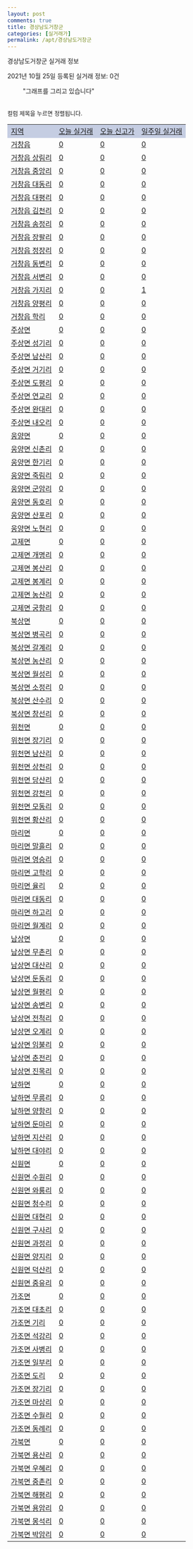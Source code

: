 ```yaml
---
layout: post
comments: true
title: 경상남도거창군
categories: [실거래가]
permalink: /apt/경상남도거창군
---
```


경상남도거창군 실거래 정보

2021년 10월 25일 등록된 실거래 정보: 0건

<!--<script async src="https://pagead2.googlesyndication.com/pagead/js/adsbygoogle.js?client=ca-pub-3485438051770037"
 crossorigin="anonymous"></script>-->

<script type="text/javascript">
  google.charts.load('current', {'packages':['corechart']});
  google.charts.setOnLoadCallback(drawChart);

  function drawChart() {
    var data = google.visualization.arrayToDataTable([['거래일', '매매', '전월세', '전매'], ['21-01', 46, 5, 0], ['21-02', 29, 15, 0], ['21-03', 52, 8, 0], ['21-04', 39, 8, 0], ['21-05', 48, 8, 0], ['21-06', 74, 3, 44], ['21-07', 57, 12, 43], ['21-08', 33, 5, 14], ['21-09', 34, 3, 11], ['21-10', 18, 2, 4]]);

    var options = {
      title: '최근 1년간 유형별 거래량 추이',
      legend: { position: 'bottom' }
    };

    setTimeout(function() {
        var chart = new google.visualization.LineChart(document.getElementById('columnchart_material'));
        chart.draw(data, (options));
        document.getElementById('loading').style.display = 'none';
        var dayLabel = (new Date()).getDay();
        if (dayLabel < 2) {
            sorttable.innerSortFunction.apply(document.getElementById('week'), []);
            sorttable.innerSortFunction.apply(document.getElementById('week'), []);        
        }
        else {
            sorttable.innerSortFunction.apply(document.getElementById('today'), []);
            sorttable.innerSortFunction.apply(document.getElementById('today'), []);
        }
    }, 200);

  }
</script>

<div id="loading" style="z-index:20; display: block; margin-left: 35px">"그래프를 그리고 있습니다"</div>
<div id="columnchart_material" style="width: 95%; margin-left: -35px; display: block"></div>
<!--<div style="width: 95%; margin-left: -35px; display: block">
      <script async src="https://pagead2.googlesyndication.com/pagead/js/adsbygoogle.js?client=ca-pub-3485438051770037"
          crossorigin="anonymous"></script>
      <ins class="adsbygoogle"
          style="display:block"
          data-ad-format="fluid"
          data-ad-layout-key="-fb+5w+4e-db+86"
          data-ad-client="ca-pub-3485438051770037"
          data-ad-slot="1827090281"></ins>
      <script>
          (adsbygoogle = window.adsbygoogle || []).push({});
      </script>
</div>-->
<br>

<font size='small' style='font-size: small;'>컬럼 제목을 누르면 정렬됩니다.</font>
<table class="sortable">
  <tr style='background-color: rgba(114, 132, 186,0.4);'>
    <td id="region"><a href="#">지역</a></td>
    <td id="today"><a href="#">오늘 실거래</a></td>
    <td id="today_new"><a href="#">오늘 신고가</a></td>
    <td id="week"><a href="#">일주일 실거래</a></td>
  </tr>

  
  <tr class="item">
    <td><a href="경상남도거창군거창읍">거창읍</a></td>
    <td><a href="경상남도거창군거창읍">0</a></td>
    <td><a href="경상남도거창군거창읍">0</a></td>
    <td><a href="경상남도거창군거창읍">0</a></td>
  </tr>
    

  <tr class="item">
    <td><a href="경상남도거창군거창읍상림리">거창읍 상림리</a></td>
    <td><a href="경상남도거창군거창읍상림리">0</a></td>
    <td><a href="경상남도거창군거창읍상림리">0</a></td>
    <td><a href="경상남도거창군거창읍상림리">0</a></td>
  </tr>
    

  <tr class="item">
    <td><a href="경상남도거창군거창읍중앙리">거창읍 중앙리</a></td>
    <td><a href="경상남도거창군거창읍중앙리">0</a></td>
    <td><a href="경상남도거창군거창읍중앙리">0</a></td>
    <td><a href="경상남도거창군거창읍중앙리">0</a></td>
  </tr>
    

  <tr class="item">
    <td><a href="경상남도거창군거창읍대동리">거창읍 대동리</a></td>
    <td><a href="경상남도거창군거창읍대동리">0</a></td>
    <td><a href="경상남도거창군거창읍대동리">0</a></td>
    <td><a href="경상남도거창군거창읍대동리">0</a></td>
  </tr>
    

  <tr class="item">
    <td><a href="경상남도거창군거창읍대평리">거창읍 대평리</a></td>
    <td><a href="경상남도거창군거창읍대평리">0</a></td>
    <td><a href="경상남도거창군거창읍대평리">0</a></td>
    <td><a href="경상남도거창군거창읍대평리">0</a></td>
  </tr>
    

  <tr class="item">
    <td><a href="경상남도거창군거창읍김천리">거창읍 김천리</a></td>
    <td><a href="경상남도거창군거창읍김천리">0</a></td>
    <td><a href="경상남도거창군거창읍김천리">0</a></td>
    <td><a href="경상남도거창군거창읍김천리">0</a></td>
  </tr>
    

  <tr class="item">
    <td><a href="경상남도거창군거창읍송정리">거창읍 송정리</a></td>
    <td><a href="경상남도거창군거창읍송정리">0</a></td>
    <td><a href="경상남도거창군거창읍송정리">0</a></td>
    <td><a href="경상남도거창군거창읍송정리">0</a></td>
  </tr>
    

  <tr class="item">
    <td><a href="경상남도거창군거창읍장팔리">거창읍 장팔리</a></td>
    <td><a href="경상남도거창군거창읍장팔리">0</a></td>
    <td><a href="경상남도거창군거창읍장팔리">0</a></td>
    <td><a href="경상남도거창군거창읍장팔리">0</a></td>
  </tr>
    

  <tr class="item">
    <td><a href="경상남도거창군거창읍정장리">거창읍 정장리</a></td>
    <td><a href="경상남도거창군거창읍정장리">0</a></td>
    <td><a href="경상남도거창군거창읍정장리">0</a></td>
    <td><a href="경상남도거창군거창읍정장리">0</a></td>
  </tr>
    

  <tr class="item">
    <td><a href="경상남도거창군거창읍동변리">거창읍 동변리</a></td>
    <td><a href="경상남도거창군거창읍동변리">0</a></td>
    <td><a href="경상남도거창군거창읍동변리">0</a></td>
    <td><a href="경상남도거창군거창읍동변리">0</a></td>
  </tr>
    

  <tr class="item">
    <td><a href="경상남도거창군거창읍서변리">거창읍 서변리</a></td>
    <td><a href="경상남도거창군거창읍서변리">0</a></td>
    <td><a href="경상남도거창군거창읍서변리">0</a></td>
    <td><a href="경상남도거창군거창읍서변리">0</a></td>
  </tr>
    

  <tr class="item">
    <td><a href="경상남도거창군거창읍가지리">거창읍 가지리</a></td>
    <td><a href="경상남도거창군거창읍가지리">0</a></td>
    <td><a href="경상남도거창군거창읍가지리">0</a></td>
    <td><a href="경상남도거창군거창읍가지리">1</a></td>
  </tr>
    

  <tr class="item">
    <td><a href="경상남도거창군거창읍양평리">거창읍 양평리</a></td>
    <td><a href="경상남도거창군거창읍양평리">0</a></td>
    <td><a href="경상남도거창군거창읍양평리">0</a></td>
    <td><a href="경상남도거창군거창읍양평리">0</a></td>
  </tr>
    

  <tr class="item">
    <td><a href="경상남도거창군거창읍학리">거창읍 학리</a></td>
    <td><a href="경상남도거창군거창읍학리">0</a></td>
    <td><a href="경상남도거창군거창읍학리">0</a></td>
    <td><a href="경상남도거창군거창읍학리">0</a></td>
  </tr>
    

  <tr class="item">
    <td><a href="경상남도거창군주상면">주상면</a></td>
    <td><a href="경상남도거창군주상면">0</a></td>
    <td><a href="경상남도거창군주상면">0</a></td>
    <td><a href="경상남도거창군주상면">0</a></td>
  </tr>
    

  <tr class="item">
    <td><a href="경상남도거창군주상면성기리">주상면 성기리</a></td>
    <td><a href="경상남도거창군주상면성기리">0</a></td>
    <td><a href="경상남도거창군주상면성기리">0</a></td>
    <td><a href="경상남도거창군주상면성기리">0</a></td>
  </tr>
    

  <tr class="item">
    <td><a href="경상남도거창군주상면남산리">주상면 남산리</a></td>
    <td><a href="경상남도거창군주상면남산리">0</a></td>
    <td><a href="경상남도거창군주상면남산리">0</a></td>
    <td><a href="경상남도거창군주상면남산리">0</a></td>
  </tr>
    

  <tr class="item">
    <td><a href="경상남도거창군주상면거기리">주상면 거기리</a></td>
    <td><a href="경상남도거창군주상면거기리">0</a></td>
    <td><a href="경상남도거창군주상면거기리">0</a></td>
    <td><a href="경상남도거창군주상면거기리">0</a></td>
  </tr>
    

  <tr class="item">
    <td><a href="경상남도거창군주상면도평리">주상면 도평리</a></td>
    <td><a href="경상남도거창군주상면도평리">0</a></td>
    <td><a href="경상남도거창군주상면도평리">0</a></td>
    <td><a href="경상남도거창군주상면도평리">0</a></td>
  </tr>
    

  <tr class="item">
    <td><a href="경상남도거창군주상면연교리">주상면 연교리</a></td>
    <td><a href="경상남도거창군주상면연교리">0</a></td>
    <td><a href="경상남도거창군주상면연교리">0</a></td>
    <td><a href="경상남도거창군주상면연교리">0</a></td>
  </tr>
    

  <tr class="item">
    <td><a href="경상남도거창군주상면완대리">주상면 완대리</a></td>
    <td><a href="경상남도거창군주상면완대리">0</a></td>
    <td><a href="경상남도거창군주상면완대리">0</a></td>
    <td><a href="경상남도거창군주상면완대리">0</a></td>
  </tr>
    

  <tr class="item">
    <td><a href="경상남도거창군주상면내오리">주상면 내오리</a></td>
    <td><a href="경상남도거창군주상면내오리">0</a></td>
    <td><a href="경상남도거창군주상면내오리">0</a></td>
    <td><a href="경상남도거창군주상면내오리">0</a></td>
  </tr>
    

  <tr class="item">
    <td><a href="경상남도거창군웅양면">웅양면</a></td>
    <td><a href="경상남도거창군웅양면">0</a></td>
    <td><a href="경상남도거창군웅양면">0</a></td>
    <td><a href="경상남도거창군웅양면">0</a></td>
  </tr>
    

  <tr class="item">
    <td><a href="경상남도거창군웅양면신촌리">웅양면 신촌리</a></td>
    <td><a href="경상남도거창군웅양면신촌리">0</a></td>
    <td><a href="경상남도거창군웅양면신촌리">0</a></td>
    <td><a href="경상남도거창군웅양면신촌리">0</a></td>
  </tr>
    

  <tr class="item">
    <td><a href="경상남도거창군웅양면한기리">웅양면 한기리</a></td>
    <td><a href="경상남도거창군웅양면한기리">0</a></td>
    <td><a href="경상남도거창군웅양면한기리">0</a></td>
    <td><a href="경상남도거창군웅양면한기리">0</a></td>
  </tr>
    

  <tr class="item">
    <td><a href="경상남도거창군웅양면죽림리">웅양면 죽림리</a></td>
    <td><a href="경상남도거창군웅양면죽림리">0</a></td>
    <td><a href="경상남도거창군웅양면죽림리">0</a></td>
    <td><a href="경상남도거창군웅양면죽림리">0</a></td>
  </tr>
    

  <tr class="item">
    <td><a href="경상남도거창군웅양면군암리">웅양면 군암리</a></td>
    <td><a href="경상남도거창군웅양면군암리">0</a></td>
    <td><a href="경상남도거창군웅양면군암리">0</a></td>
    <td><a href="경상남도거창군웅양면군암리">0</a></td>
  </tr>
    

  <tr class="item">
    <td><a href="경상남도거창군웅양면동호리">웅양면 동호리</a></td>
    <td><a href="경상남도거창군웅양면동호리">0</a></td>
    <td><a href="경상남도거창군웅양면동호리">0</a></td>
    <td><a href="경상남도거창군웅양면동호리">0</a></td>
  </tr>
    

  <tr class="item">
    <td><a href="경상남도거창군웅양면산포리">웅양면 산포리</a></td>
    <td><a href="경상남도거창군웅양면산포리">0</a></td>
    <td><a href="경상남도거창군웅양면산포리">0</a></td>
    <td><a href="경상남도거창군웅양면산포리">0</a></td>
  </tr>
    

  <tr class="item">
    <td><a href="경상남도거창군웅양면노현리">웅양면 노현리</a></td>
    <td><a href="경상남도거창군웅양면노현리">0</a></td>
    <td><a href="경상남도거창군웅양면노현리">0</a></td>
    <td><a href="경상남도거창군웅양면노현리">0</a></td>
  </tr>
    

  <tr class="item">
    <td><a href="경상남도거창군고제면">고제면</a></td>
    <td><a href="경상남도거창군고제면">0</a></td>
    <td><a href="경상남도거창군고제면">0</a></td>
    <td><a href="경상남도거창군고제면">0</a></td>
  </tr>
    

  <tr class="item">
    <td><a href="경상남도거창군고제면개명리">고제면 개명리</a></td>
    <td><a href="경상남도거창군고제면개명리">0</a></td>
    <td><a href="경상남도거창군고제면개명리">0</a></td>
    <td><a href="경상남도거창군고제면개명리">0</a></td>
  </tr>
    

  <tr class="item">
    <td><a href="경상남도거창군고제면봉산리">고제면 봉산리</a></td>
    <td><a href="경상남도거창군고제면봉산리">0</a></td>
    <td><a href="경상남도거창군고제면봉산리">0</a></td>
    <td><a href="경상남도거창군고제면봉산리">0</a></td>
  </tr>
    

  <tr class="item">
    <td><a href="경상남도거창군고제면봉계리">고제면 봉계리</a></td>
    <td><a href="경상남도거창군고제면봉계리">0</a></td>
    <td><a href="경상남도거창군고제면봉계리">0</a></td>
    <td><a href="경상남도거창군고제면봉계리">0</a></td>
  </tr>
    

  <tr class="item">
    <td><a href="경상남도거창군고제면농산리">고제면 농산리</a></td>
    <td><a href="경상남도거창군고제면농산리">0</a></td>
    <td><a href="경상남도거창군고제면농산리">0</a></td>
    <td><a href="경상남도거창군고제면농산리">0</a></td>
  </tr>
    

  <tr class="item">
    <td><a href="경상남도거창군고제면궁항리">고제면 궁항리</a></td>
    <td><a href="경상남도거창군고제면궁항리">0</a></td>
    <td><a href="경상남도거창군고제면궁항리">0</a></td>
    <td><a href="경상남도거창군고제면궁항리">0</a></td>
  </tr>
    

  <tr class="item">
    <td><a href="경상남도거창군북상면">북상면</a></td>
    <td><a href="경상남도거창군북상면">0</a></td>
    <td><a href="경상남도거창군북상면">0</a></td>
    <td><a href="경상남도거창군북상면">0</a></td>
  </tr>
    

  <tr class="item">
    <td><a href="경상남도거창군북상면병곡리">북상면 병곡리</a></td>
    <td><a href="경상남도거창군북상면병곡리">0</a></td>
    <td><a href="경상남도거창군북상면병곡리">0</a></td>
    <td><a href="경상남도거창군북상면병곡리">0</a></td>
  </tr>
    

  <tr class="item">
    <td><a href="경상남도거창군북상면갈계리">북상면 갈계리</a></td>
    <td><a href="경상남도거창군북상면갈계리">0</a></td>
    <td><a href="경상남도거창군북상면갈계리">0</a></td>
    <td><a href="경상남도거창군북상면갈계리">0</a></td>
  </tr>
    

  <tr class="item">
    <td><a href="경상남도거창군북상면농산리">북상면 농산리</a></td>
    <td><a href="경상남도거창군북상면농산리">0</a></td>
    <td><a href="경상남도거창군북상면농산리">0</a></td>
    <td><a href="경상남도거창군북상면농산리">0</a></td>
  </tr>
    

  <tr class="item">
    <td><a href="경상남도거창군북상면월성리">북상면 월성리</a></td>
    <td><a href="경상남도거창군북상면월성리">0</a></td>
    <td><a href="경상남도거창군북상면월성리">0</a></td>
    <td><a href="경상남도거창군북상면월성리">0</a></td>
  </tr>
    

  <tr class="item">
    <td><a href="경상남도거창군북상면소정리">북상면 소정리</a></td>
    <td><a href="경상남도거창군북상면소정리">0</a></td>
    <td><a href="경상남도거창군북상면소정리">0</a></td>
    <td><a href="경상남도거창군북상면소정리">0</a></td>
  </tr>
    

  <tr class="item">
    <td><a href="경상남도거창군북상면산수리">북상면 산수리</a></td>
    <td><a href="경상남도거창군북상면산수리">0</a></td>
    <td><a href="경상남도거창군북상면산수리">0</a></td>
    <td><a href="경상남도거창군북상면산수리">0</a></td>
  </tr>
    

  <tr class="item">
    <td><a href="경상남도거창군북상면창선리">북상면 창선리</a></td>
    <td><a href="경상남도거창군북상면창선리">0</a></td>
    <td><a href="경상남도거창군북상면창선리">0</a></td>
    <td><a href="경상남도거창군북상면창선리">0</a></td>
  </tr>
    

  <tr class="item">
    <td><a href="경상남도거창군위천면">위천면</a></td>
    <td><a href="경상남도거창군위천면">0</a></td>
    <td><a href="경상남도거창군위천면">0</a></td>
    <td><a href="경상남도거창군위천면">0</a></td>
  </tr>
    

  <tr class="item">
    <td><a href="경상남도거창군위천면장기리">위천면 장기리</a></td>
    <td><a href="경상남도거창군위천면장기리">0</a></td>
    <td><a href="경상남도거창군위천면장기리">0</a></td>
    <td><a href="경상남도거창군위천면장기리">0</a></td>
  </tr>
    

  <tr class="item">
    <td><a href="경상남도거창군위천면남산리">위천면 남산리</a></td>
    <td><a href="경상남도거창군위천면남산리">0</a></td>
    <td><a href="경상남도거창군위천면남산리">0</a></td>
    <td><a href="경상남도거창군위천면남산리">0</a></td>
  </tr>
    

  <tr class="item">
    <td><a href="경상남도거창군위천면상천리">위천면 상천리</a></td>
    <td><a href="경상남도거창군위천면상천리">0</a></td>
    <td><a href="경상남도거창군위천면상천리">0</a></td>
    <td><a href="경상남도거창군위천면상천리">0</a></td>
  </tr>
    

  <tr class="item">
    <td><a href="경상남도거창군위천면당산리">위천면 당산리</a></td>
    <td><a href="경상남도거창군위천면당산리">0</a></td>
    <td><a href="경상남도거창군위천면당산리">0</a></td>
    <td><a href="경상남도거창군위천면당산리">0</a></td>
  </tr>
    

  <tr class="item">
    <td><a href="경상남도거창군위천면강천리">위천면 강천리</a></td>
    <td><a href="경상남도거창군위천면강천리">0</a></td>
    <td><a href="경상남도거창군위천면강천리">0</a></td>
    <td><a href="경상남도거창군위천면강천리">0</a></td>
  </tr>
    

  <tr class="item">
    <td><a href="경상남도거창군위천면모동리">위천면 모동리</a></td>
    <td><a href="경상남도거창군위천면모동리">0</a></td>
    <td><a href="경상남도거창군위천면모동리">0</a></td>
    <td><a href="경상남도거창군위천면모동리">0</a></td>
  </tr>
    

  <tr class="item">
    <td><a href="경상남도거창군위천면황산리">위천면 황산리</a></td>
    <td><a href="경상남도거창군위천면황산리">0</a></td>
    <td><a href="경상남도거창군위천면황산리">0</a></td>
    <td><a href="경상남도거창군위천면황산리">0</a></td>
  </tr>
    

  <tr class="item">
    <td><a href="경상남도거창군마리면">마리면</a></td>
    <td><a href="경상남도거창군마리면">0</a></td>
    <td><a href="경상남도거창군마리면">0</a></td>
    <td><a href="경상남도거창군마리면">0</a></td>
  </tr>
    

  <tr class="item">
    <td><a href="경상남도거창군마리면말흘리">마리면 말흘리</a></td>
    <td><a href="경상남도거창군마리면말흘리">0</a></td>
    <td><a href="경상남도거창군마리면말흘리">0</a></td>
    <td><a href="경상남도거창군마리면말흘리">0</a></td>
  </tr>
    

  <tr class="item">
    <td><a href="경상남도거창군마리면영승리">마리면 영승리</a></td>
    <td><a href="경상남도거창군마리면영승리">0</a></td>
    <td><a href="경상남도거창군마리면영승리">0</a></td>
    <td><a href="경상남도거창군마리면영승리">0</a></td>
  </tr>
    

  <tr class="item">
    <td><a href="경상남도거창군마리면고학리">마리면 고학리</a></td>
    <td><a href="경상남도거창군마리면고학리">0</a></td>
    <td><a href="경상남도거창군마리면고학리">0</a></td>
    <td><a href="경상남도거창군마리면고학리">0</a></td>
  </tr>
    

  <tr class="item">
    <td><a href="경상남도거창군마리면율리">마리면 율리</a></td>
    <td><a href="경상남도거창군마리면율리">0</a></td>
    <td><a href="경상남도거창군마리면율리">0</a></td>
    <td><a href="경상남도거창군마리면율리">0</a></td>
  </tr>
    

  <tr class="item">
    <td><a href="경상남도거창군마리면대동리">마리면 대동리</a></td>
    <td><a href="경상남도거창군마리면대동리">0</a></td>
    <td><a href="경상남도거창군마리면대동리">0</a></td>
    <td><a href="경상남도거창군마리면대동리">0</a></td>
  </tr>
    

  <tr class="item">
    <td><a href="경상남도거창군마리면하고리">마리면 하고리</a></td>
    <td><a href="경상남도거창군마리면하고리">0</a></td>
    <td><a href="경상남도거창군마리면하고리">0</a></td>
    <td><a href="경상남도거창군마리면하고리">0</a></td>
  </tr>
    

  <tr class="item">
    <td><a href="경상남도거창군마리면월계리">마리면 월계리</a></td>
    <td><a href="경상남도거창군마리면월계리">0</a></td>
    <td><a href="경상남도거창군마리면월계리">0</a></td>
    <td><a href="경상남도거창군마리면월계리">0</a></td>
  </tr>
    

  <tr class="item">
    <td><a href="경상남도거창군남상면">남상면</a></td>
    <td><a href="경상남도거창군남상면">0</a></td>
    <td><a href="경상남도거창군남상면">0</a></td>
    <td><a href="경상남도거창군남상면">0</a></td>
  </tr>
    

  <tr class="item">
    <td><a href="경상남도거창군남상면무촌리">남상면 무촌리</a></td>
    <td><a href="경상남도거창군남상면무촌리">0</a></td>
    <td><a href="경상남도거창군남상면무촌리">0</a></td>
    <td><a href="경상남도거창군남상면무촌리">0</a></td>
  </tr>
    

  <tr class="item">
    <td><a href="경상남도거창군남상면대산리">남상면 대산리</a></td>
    <td><a href="경상남도거창군남상면대산리">0</a></td>
    <td><a href="경상남도거창군남상면대산리">0</a></td>
    <td><a href="경상남도거창군남상면대산리">0</a></td>
  </tr>
    

  <tr class="item">
    <td><a href="경상남도거창군남상면둔동리">남상면 둔동리</a></td>
    <td><a href="경상남도거창군남상면둔동리">0</a></td>
    <td><a href="경상남도거창군남상면둔동리">0</a></td>
    <td><a href="경상남도거창군남상면둔동리">0</a></td>
  </tr>
    

  <tr class="item">
    <td><a href="경상남도거창군남상면월평리">남상면 월평리</a></td>
    <td><a href="경상남도거창군남상면월평리">0</a></td>
    <td><a href="경상남도거창군남상면월평리">0</a></td>
    <td><a href="경상남도거창군남상면월평리">0</a></td>
  </tr>
    

  <tr class="item">
    <td><a href="경상남도거창군남상면송변리">남상면 송변리</a></td>
    <td><a href="경상남도거창군남상면송변리">0</a></td>
    <td><a href="경상남도거창군남상면송변리">0</a></td>
    <td><a href="경상남도거창군남상면송변리">0</a></td>
  </tr>
    

  <tr class="item">
    <td><a href="경상남도거창군남상면전척리">남상면 전척리</a></td>
    <td><a href="경상남도거창군남상면전척리">0</a></td>
    <td><a href="경상남도거창군남상면전척리">0</a></td>
    <td><a href="경상남도거창군남상면전척리">0</a></td>
  </tr>
    

  <tr class="item">
    <td><a href="경상남도거창군남상면오계리">남상면 오계리</a></td>
    <td><a href="경상남도거창군남상면오계리">0</a></td>
    <td><a href="경상남도거창군남상면오계리">0</a></td>
    <td><a href="경상남도거창군남상면오계리">0</a></td>
  </tr>
    

  <tr class="item">
    <td><a href="경상남도거창군남상면임불리">남상면 임불리</a></td>
    <td><a href="경상남도거창군남상면임불리">0</a></td>
    <td><a href="경상남도거창군남상면임불리">0</a></td>
    <td><a href="경상남도거창군남상면임불리">0</a></td>
  </tr>
    

  <tr class="item">
    <td><a href="경상남도거창군남상면춘전리">남상면 춘전리</a></td>
    <td><a href="경상남도거창군남상면춘전리">0</a></td>
    <td><a href="경상남도거창군남상면춘전리">0</a></td>
    <td><a href="경상남도거창군남상면춘전리">0</a></td>
  </tr>
    

  <tr class="item">
    <td><a href="경상남도거창군남상면진목리">남상면 진목리</a></td>
    <td><a href="경상남도거창군남상면진목리">0</a></td>
    <td><a href="경상남도거창군남상면진목리">0</a></td>
    <td><a href="경상남도거창군남상면진목리">0</a></td>
  </tr>
    

  <tr class="item">
    <td><a href="경상남도거창군남하면">남하면</a></td>
    <td><a href="경상남도거창군남하면">0</a></td>
    <td><a href="경상남도거창군남하면">0</a></td>
    <td><a href="경상남도거창군남하면">0</a></td>
  </tr>
    

  <tr class="item">
    <td><a href="경상남도거창군남하면무릉리">남하면 무릉리</a></td>
    <td><a href="경상남도거창군남하면무릉리">0</a></td>
    <td><a href="경상남도거창군남하면무릉리">0</a></td>
    <td><a href="경상남도거창군남하면무릉리">0</a></td>
  </tr>
    

  <tr class="item">
    <td><a href="경상남도거창군남하면양항리">남하면 양항리</a></td>
    <td><a href="경상남도거창군남하면양항리">0</a></td>
    <td><a href="경상남도거창군남하면양항리">0</a></td>
    <td><a href="경상남도거창군남하면양항리">0</a></td>
  </tr>
    

  <tr class="item">
    <td><a href="경상남도거창군남하면둔마리">남하면 둔마리</a></td>
    <td><a href="경상남도거창군남하면둔마리">0</a></td>
    <td><a href="경상남도거창군남하면둔마리">0</a></td>
    <td><a href="경상남도거창군남하면둔마리">0</a></td>
  </tr>
    

  <tr class="item">
    <td><a href="경상남도거창군남하면지산리">남하면 지산리</a></td>
    <td><a href="경상남도거창군남하면지산리">0</a></td>
    <td><a href="경상남도거창군남하면지산리">0</a></td>
    <td><a href="경상남도거창군남하면지산리">0</a></td>
  </tr>
    

  <tr class="item">
    <td><a href="경상남도거창군남하면대야리">남하면 대야리</a></td>
    <td><a href="경상남도거창군남하면대야리">0</a></td>
    <td><a href="경상남도거창군남하면대야리">0</a></td>
    <td><a href="경상남도거창군남하면대야리">0</a></td>
  </tr>
    

  <tr class="item">
    <td><a href="경상남도거창군신원면">신원면</a></td>
    <td><a href="경상남도거창군신원면">0</a></td>
    <td><a href="경상남도거창군신원면">0</a></td>
    <td><a href="경상남도거창군신원면">0</a></td>
  </tr>
    

  <tr class="item">
    <td><a href="경상남도거창군신원면수원리">신원면 수원리</a></td>
    <td><a href="경상남도거창군신원면수원리">0</a></td>
    <td><a href="경상남도거창군신원면수원리">0</a></td>
    <td><a href="경상남도거창군신원면수원리">0</a></td>
  </tr>
    

  <tr class="item">
    <td><a href="경상남도거창군신원면와룡리">신원면 와룡리</a></td>
    <td><a href="경상남도거창군신원면와룡리">0</a></td>
    <td><a href="경상남도거창군신원면와룡리">0</a></td>
    <td><a href="경상남도거창군신원면와룡리">0</a></td>
  </tr>
    

  <tr class="item">
    <td><a href="경상남도거창군신원면청수리">신원면 청수리</a></td>
    <td><a href="경상남도거창군신원면청수리">0</a></td>
    <td><a href="경상남도거창군신원면청수리">0</a></td>
    <td><a href="경상남도거창군신원면청수리">0</a></td>
  </tr>
    

  <tr class="item">
    <td><a href="경상남도거창군신원면대현리">신원면 대현리</a></td>
    <td><a href="경상남도거창군신원면대현리">0</a></td>
    <td><a href="경상남도거창군신원면대현리">0</a></td>
    <td><a href="경상남도거창군신원면대현리">0</a></td>
  </tr>
    

  <tr class="item">
    <td><a href="경상남도거창군신원면구사리">신원면 구사리</a></td>
    <td><a href="경상남도거창군신원면구사리">0</a></td>
    <td><a href="경상남도거창군신원면구사리">0</a></td>
    <td><a href="경상남도거창군신원면구사리">0</a></td>
  </tr>
    

  <tr class="item">
    <td><a href="경상남도거창군신원면과정리">신원면 과정리</a></td>
    <td><a href="경상남도거창군신원면과정리">0</a></td>
    <td><a href="경상남도거창군신원면과정리">0</a></td>
    <td><a href="경상남도거창군신원면과정리">0</a></td>
  </tr>
    

  <tr class="item">
    <td><a href="경상남도거창군신원면양지리">신원면 양지리</a></td>
    <td><a href="경상남도거창군신원면양지리">0</a></td>
    <td><a href="경상남도거창군신원면양지리">0</a></td>
    <td><a href="경상남도거창군신원면양지리">0</a></td>
  </tr>
    

  <tr class="item">
    <td><a href="경상남도거창군신원면덕산리">신원면 덕산리</a></td>
    <td><a href="경상남도거창군신원면덕산리">0</a></td>
    <td><a href="경상남도거창군신원면덕산리">0</a></td>
    <td><a href="경상남도거창군신원면덕산리">0</a></td>
  </tr>
    

  <tr class="item">
    <td><a href="경상남도거창군신원면중유리">신원면 중유리</a></td>
    <td><a href="경상남도거창군신원면중유리">0</a></td>
    <td><a href="경상남도거창군신원면중유리">0</a></td>
    <td><a href="경상남도거창군신원면중유리">0</a></td>
  </tr>
    

  <tr class="item">
    <td><a href="경상남도거창군가조면">가조면</a></td>
    <td><a href="경상남도거창군가조면">0</a></td>
    <td><a href="경상남도거창군가조면">0</a></td>
    <td><a href="경상남도거창군가조면">0</a></td>
  </tr>
    

  <tr class="item">
    <td><a href="경상남도거창군가조면대초리">가조면 대초리</a></td>
    <td><a href="경상남도거창군가조면대초리">0</a></td>
    <td><a href="경상남도거창군가조면대초리">0</a></td>
    <td><a href="경상남도거창군가조면대초리">0</a></td>
  </tr>
    

  <tr class="item">
    <td><a href="경상남도거창군가조면기리">가조면 기리</a></td>
    <td><a href="경상남도거창군가조면기리">0</a></td>
    <td><a href="경상남도거창군가조면기리">0</a></td>
    <td><a href="경상남도거창군가조면기리">0</a></td>
  </tr>
    

  <tr class="item">
    <td><a href="경상남도거창군가조면석강리">가조면 석강리</a></td>
    <td><a href="경상남도거창군가조면석강리">0</a></td>
    <td><a href="경상남도거창군가조면석강리">0</a></td>
    <td><a href="경상남도거창군가조면석강리">0</a></td>
  </tr>
    

  <tr class="item">
    <td><a href="경상남도거창군가조면사병리">가조면 사병리</a></td>
    <td><a href="경상남도거창군가조면사병리">0</a></td>
    <td><a href="경상남도거창군가조면사병리">0</a></td>
    <td><a href="경상남도거창군가조면사병리">0</a></td>
  </tr>
    

  <tr class="item">
    <td><a href="경상남도거창군가조면일부리">가조면 일부리</a></td>
    <td><a href="경상남도거창군가조면일부리">0</a></td>
    <td><a href="경상남도거창군가조면일부리">0</a></td>
    <td><a href="경상남도거창군가조면일부리">0</a></td>
  </tr>
    

  <tr class="item">
    <td><a href="경상남도거창군가조면도리">가조면 도리</a></td>
    <td><a href="경상남도거창군가조면도리">0</a></td>
    <td><a href="경상남도거창군가조면도리">0</a></td>
    <td><a href="경상남도거창군가조면도리">0</a></td>
  </tr>
    

  <tr class="item">
    <td><a href="경상남도거창군가조면장기리">가조면 장기리</a></td>
    <td><a href="경상남도거창군가조면장기리">0</a></td>
    <td><a href="경상남도거창군가조면장기리">0</a></td>
    <td><a href="경상남도거창군가조면장기리">0</a></td>
  </tr>
    

  <tr class="item">
    <td><a href="경상남도거창군가조면마상리">가조면 마상리</a></td>
    <td><a href="경상남도거창군가조면마상리">0</a></td>
    <td><a href="경상남도거창군가조면마상리">0</a></td>
    <td><a href="경상남도거창군가조면마상리">0</a></td>
  </tr>
    

  <tr class="item">
    <td><a href="경상남도거창군가조면수월리">가조면 수월리</a></td>
    <td><a href="경상남도거창군가조면수월리">0</a></td>
    <td><a href="경상남도거창군가조면수월리">0</a></td>
    <td><a href="경상남도거창군가조면수월리">0</a></td>
  </tr>
    

  <tr class="item">
    <td><a href="경상남도거창군가조면동례리">가조면 동례리</a></td>
    <td><a href="경상남도거창군가조면동례리">0</a></td>
    <td><a href="경상남도거창군가조면동례리">0</a></td>
    <td><a href="경상남도거창군가조면동례리">0</a></td>
  </tr>
    

  <tr class="item">
    <td><a href="경상남도거창군가북면">가북면</a></td>
    <td><a href="경상남도거창군가북면">0</a></td>
    <td><a href="경상남도거창군가북면">0</a></td>
    <td><a href="경상남도거창군가북면">0</a></td>
  </tr>
    

  <tr class="item">
    <td><a href="경상남도거창군가북면용산리">가북면 용산리</a></td>
    <td><a href="경상남도거창군가북면용산리">0</a></td>
    <td><a href="경상남도거창군가북면용산리">0</a></td>
    <td><a href="경상남도거창군가북면용산리">0</a></td>
  </tr>
    

  <tr class="item">
    <td><a href="경상남도거창군가북면우혜리">가북면 우혜리</a></td>
    <td><a href="경상남도거창군가북면우혜리">0</a></td>
    <td><a href="경상남도거창군가북면우혜리">0</a></td>
    <td><a href="경상남도거창군가북면우혜리">0</a></td>
  </tr>
    

  <tr class="item">
    <td><a href="경상남도거창군가북면중촌리">가북면 중촌리</a></td>
    <td><a href="경상남도거창군가북면중촌리">0</a></td>
    <td><a href="경상남도거창군가북면중촌리">0</a></td>
    <td><a href="경상남도거창군가북면중촌리">0</a></td>
  </tr>
    

  <tr class="item">
    <td><a href="경상남도거창군가북면해평리">가북면 해평리</a></td>
    <td><a href="경상남도거창군가북면해평리">0</a></td>
    <td><a href="경상남도거창군가북면해평리">0</a></td>
    <td><a href="경상남도거창군가북면해평리">0</a></td>
  </tr>
    

  <tr class="item">
    <td><a href="경상남도거창군가북면용암리">가북면 용암리</a></td>
    <td><a href="경상남도거창군가북면용암리">0</a></td>
    <td><a href="경상남도거창군가북면용암리">0</a></td>
    <td><a href="경상남도거창군가북면용암리">0</a></td>
  </tr>
    

  <tr class="item">
    <td><a href="경상남도거창군가북면몽석리">가북면 몽석리</a></td>
    <td><a href="경상남도거창군가북면몽석리">0</a></td>
    <td><a href="경상남도거창군가북면몽석리">0</a></td>
    <td><a href="경상남도거창군가북면몽석리">0</a></td>
  </tr>
    

  <tr class="item">
    <td><a href="경상남도거창군가북면박암리">가북면 박암리</a></td>
    <td><a href="경상남도거창군가북면박암리">0</a></td>
    <td><a href="경상남도거창군가북면박암리">0</a></td>
    <td><a href="경상남도거창군가북면박암리">0</a></td>
  </tr>
    


</table>


    